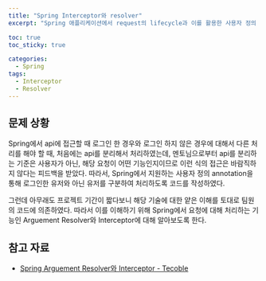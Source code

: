 ```yaml
---
title: "Spring Interceptor와 resolver"
excerpt: "Spring 애플리케이션에서 request의 lifecycle과 이를 활용한 사용자 정의 annotation의 작성: Spring interceptor와 resolver"

toc: true
toc_sticky: true

categories:
  - Spring
tags:
  - Interceptor
  - Resolver
---
```


## 문제 상황

Spring에서 api에 접근할 때 로그인 한 경우와 로그인 하지 않은 경우에 대해서 다른 처리를 해야 할 때, 처음에는 api를 분리해서 처리하였는데, 멘토님으로부터 api를 분리하는 기준은 사용자가 아닌, 해당 요청이 어떤 기능인지이므로 이런 식의 접근은 바람직하지 않다는 피드백을 받았다. 따라서, Spring에서 지원하는 사용자 정의 annotation을 통해 로그인한 유저와 아닌 유저를 구분하여 처리하도록 코드를 작성하였다.

그런데 아무래도 프로젝트 기간이 짧다보니 해당 기술에 대한 얕은 이해를 토대로 팀원의 코드에 의존하였다. 따라서 이를 이해하기 위해 Spring에서 요청에 대해 처리하는 기능인 Arguement Resolver와 Interceptor에 대해 알아보도록 한다.





## 참고 자료

- [Spring Arguement Resolver와 Interceptor - Tecoble](https://tecoble.techcourse.co.kr/post/2021-05-24-spring-interceptor/)
